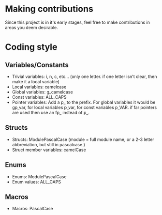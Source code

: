 # Making contributions
Since this project is in it's early stages, feel free
to make contributions in areas you deem desirable. 

# Coding style
## Variables/Constants
- Trivial variables: i, n, c, etc... (only one letter. if one letter isn't clear, then make it a local variable)
- Local variables: camelcase
- Global variables: g_camelcase
- Const variables: ALL_CAPS
- Pointer variables: Add a p_ to the prefix. For global variables it would be gp_var, for local variables p_var, for const variables p_VAR. if far pointers are used then use an fp_ instead of p_.

## Structs
- Structs: ModulePascalCase (module = full module name, or a 2-3 letter abbreviation, but still in pascalcase.)
- Struct member variables: camelCase

## Enums
- Enums: ModulePascalCase
- Enum values: ALL_CAPS

## Macros
- Macros: PascalCase
